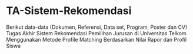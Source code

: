 # TA-Sistem-Rekomendasi
Berikut data-data (Dokumen, Referensi, Data set, Program, Poster dan CV)  Tugas Akhir Sistem Rekomendasi Pemilihan Jurusan di Universitas Telkom Menggunakan Metode Profile Matching Berdasarkan Nilai Rapor dan Profil Siswa
